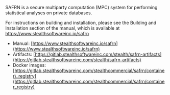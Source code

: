 SAFRN is a secure multiparty computation (MPC) system for performing
statistical analyses on private databases.

For instructions on building and installation, please see the Building
and Installation section of the manual, which is available at
https://www.stealthsoftwareinc.io/safrn

- Manual: [https://www.stealthsoftwareinc.io/safrn](https://www.stealthsoftwareinc.io/safrn)
- Artifacts: [https://gitlab.stealthsoftwareinc.com/stealth/safrn-artifacts](https://gitlab.stealthsoftwareinc.com/stealth/safrn-artifacts)
- Docker images: [https://gitlab.stealthsoftwareinc.com/stealthcommercial/safrn/container\_registry](https://gitlab.stealthsoftwareinc.com/stealthcommercial/safrn/container_registry)
